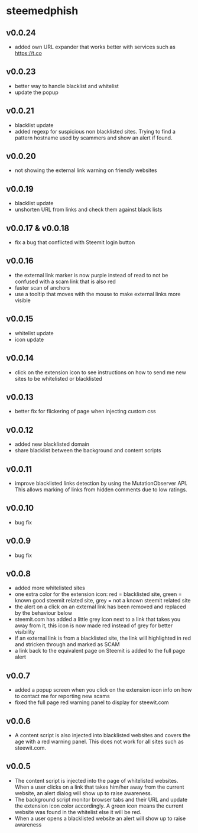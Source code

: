 # steemedphish
## v0.0.24
- added own URL expander that works better with services such as https://t.co

## v0.0.23
- better way to handle blacklist and whitelist
- update the popup

## v0.0.21
- blacklist update
- added regexp for suspicious non blacklisted sites. Trying to find a pattern hostname used by scammers and show an alert if found.

## v0.0.20
- not showing the external link warning on friendly websites

## v0.0.19
- blacklist update
- unshorten URL from links and check them against black lists

## v0.0.17 & v0.0.18
- fix a bug that conflicted with Steemit login button

## v0.0.16
- the external link marker is now purple instead of read to not be confused with a scam link that is also red
- faster scan of anchors
- use a tooltip that moves with the mouse to make external links more visible

## v0.0.15
- whitelist update
- icon update

## v0.0.14
- click on the extension icon to see instructions on how to send me new sites to be whitelisted or blacklisted

## v0.0.13
- better fix for flickering of page when injecting custom css

## v0.0.12
- added new blacklisted domain
- share blacklist between the background and content scripts

## v0.0.11
- improve blacklisted links detection by using the MutationObserver API. This allows marking of links from hidden comments due to low ratings.

## v0.0.10
- bug fix

## v0.0.9
- bug fix

## v0.0.8
- added more whitelisted sites
- one extra color for the extension icon: red = blacklisted site, green = known good steemit related site, grey = not a known steemit related site
- the alert on a click on an external link has been removed and replaced by the behaviour below
- steemit.com has added a little grey icon next to a link that takes you away from it, this icon is now made red instead of grey for better visibility
- if an external link is from a blacklisted site, the link will highlighted in red and stricken through and marked as SCAM
- a link back to the equivalent page on Steemit is added to the full page alert

## v0.0.7
- added a popup screen when you click on the extension icon info on how to contact me for reporting new scams
- fixed the full page red warning panel to display for steewit.com

## v0.0.6
- A content script is also injected into blacklisted websites and covers the age with a red warning panel. This does not work for all sites such as steewit.com.

## v0.0.5
- The content script is injected into the page of whitelisted websites. When a user clicks on a link that takes him/her away from the current website, an alert dialog will show up to raise awareness.
- The background script monitor browser tabs and their URL and update the extension icon color accordingly. A green icon means the current website was found in the whitelist else it will be red.
- When a user opens a blacklisted website an alert will show up to raise awareness
